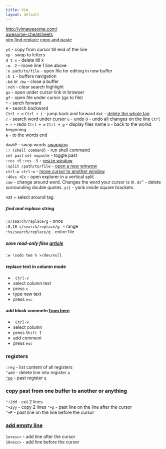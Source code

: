```yaml
---
title: Vim
layout: default
---
```

http://vimawesome.com/  
[awesome-cheatsheets](https://github.com/LeCoupa/awesome-cheatsheets/blob/master/tools/vim.txt)  
[vim find replace](https://linuxize.com/post/vim-find-replace/)
[copy and paste](https://linuxize.com/post/how-to-copy-cut-paste-in-vim/)  

`y$`        - copy from cursor till end of the line  
`xp`        - swap to letters  
`d t x`     - delete till x   
`:m -2`     - move line 1 line above  
`:e path/to/file` - open file for editing in new buffer   
`:b 1`            - buffers navigation  
`:bd` or `:bw`    - close a buffer   
`:noh`                  - clear search highlight  
`gx`                    - open under cursor link in browser  
`gf`                    - open file under cursor (go to file)  
`*`                     - serch forward  
`#`                     - search backward   
`Ctrl + o` `Ctrl + i`   - jump back and forward 
`dat`                   - [delete the whole tag](https://stackoverflow.com/questions/23698555/cut-or-yank-an-entire-tag-in-vim)   
`/`                    - search word under cursor
`u`         - undo
`U`         - undo all changes on the line
`Ctrl + r`  - redo 
`Ctrl + w`
`Ctrl + g`             - display files name 
`b`         - back to the workd beginning  
`e`         - to the words end  

`dawbP`         -  swap words [swapping](https://vim.fandom.com/wiki/Swapping_characters,_words_and_lines#Related_plugins)  
`:! {shell command}`      - run shell command  
`set past` `set nopaste`  - toggle past   
`:res +5`  `:res -5`      -  [resize window](https://vim.fandom.com/wiki/Resize_splits_more_quickly)   
`:split /path/to/file`    - [open a new winwow](https://dev.to/iggredible/using-buffers-windows-and-tabs-efficiently-in-vim-56jc)  
`ctrl-w ctrl-w`           - [move cursor to another window](https://cs.oberlin.edu/~kuperman/help/vim/windows.html)  
`:40vs +Ex`               - open explorer in a vertical split    
`caw`                     - change around word. Changes the word your cursor is in.
`ds”`                     - delete surrounding double quotes.
`yi[`                     - yank inside square brackets.

vat = select around tag.
##### find and replace string
`:s/search/replace/g` - once  
`:8,10 s/search/replace/g ` - range  
`:%s/search/replace/g` - entire file   

##### save read-only files [article](https://catonmat.net/sudo-vim)  
`:w !sudo tee % >/dev/null`  


#### replace text in column mode 
- ` Ctrl-v` 
- select column text
- press `c`
- type new text 
- press `esc`

#### add block commetn [from here](https://stackoverflow.com/questions/1676632/whats-a-quick-way-to-comment-uncomment-lines-in-vim)
- ` Ctrl-v` 
- select column  
- press  `Shift I`  
- add comment  
- press `esc`  

### registers
 `:reg` - list content of all registers  
 `"add` - delete line into register `a`  
 [`"pq`](https://vim.fandom.com/wiki/Pasting_registers) - past register `q`  

### copy past from one buffer to another or anything
  `"+2dd` - cut 2 lines  
  `"+2yy` - copy 2 lines 
  `"+p` - past line on the line after the cursor  
  `"+P` - past line on the line before the cursor

### [add empty line](https://vim.fandom.com/wiki/Quickly_adding_and_deleting_empty_lines)
  `1o<esc>` - add line after the cursor  
  `1O<esc>` - add line before the cursor  

